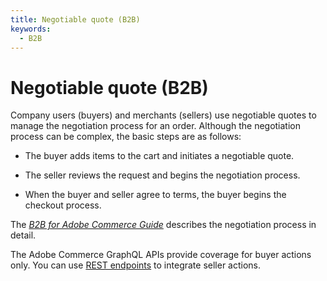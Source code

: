 ```yaml
---
title: Negotiable quote (B2B)   
keywords:
  - B2B
---
```


# Negotiable quote (B2B)

Company users (buyers) and merchants (sellers) use negotiable quotes to manage the negotiation process for an order. Although the negotiation process can be complex, the basic steps are as follows:

* The buyer adds items to the cart and initiates a negotiable quote.

* The seller reviews the request and begins the negotiation process.

* When the buyer and seller agree to terms, the buyer begins the checkout process.

The [_B2B for Adobe Commerce Guide_](https://experienceleague.adobe.com/docs/commerce-admin/b2b/quotes/quotes.html?lang=en) describes the negotiation process in detail.

<InlineAlert variant="info" slots="text" />

The Adobe Commerce GraphQL APIs provide coverage for buyer actions only. You can use [REST endpoints](https://developer.adobe.com/commerce/webapi/rest/b2b/negotiable-quote/) to integrate seller actions.
